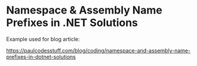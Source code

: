 # Namespace & Assembly Name Prefixes in .NET Solutions

Example used for blog article:

https://paulcodesstuff.com/blog/coding/namespace-and-assembly-name-prefixes-in-dotnet-solutions
